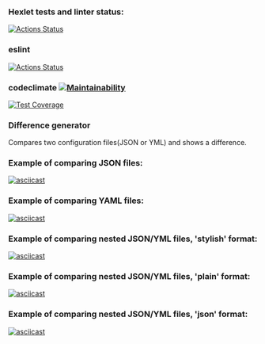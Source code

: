 ### Hexlet tests and linter status:
[![Actions Status](https://github.com/karmeowwoof/frontend-project-lvl2/workflows/hexlet-check/badge.svg)](https://github.com/karmeowwoof/frontend-project-lvl2/actions)
### eslint 
[![Actions Status](https://github.com/karmeowwoof/frontend-project-lvl2/workflows/lint/badge.svg)](https://github.com/karmeowwoof/frontend-project-lvl2/actions)
### codeclimate [![Maintainability](https://api.codeclimate.com/v1/badges/f7392646af35b63b7f0a/maintainability)](https://codeclimate.com/github/karmeowwoof/frontend-project-lvl2/maintainability)
[![Test Coverage](https://api.codeclimate.com/v1/badges/f7392646af35b63b7f0a/test_coverage)](https://codeclimate.com/github/karmeowwoof/frontend-project-lvl2/test_coverage)

### Difference generator


Compares two configuration files(JSON or YML) and shows a difference.


### Example of comparing JSON files:
[![asciicast](https://asciinema.org/a/b8GVyw7VpjwFyt0BwwWdwFiye.svg)](https://asciinema.org/a/b8GVyw7VpjwFyt0BwwWdwFiye)

### Example of comparing YAML files:
[![asciicast](https://asciinema.org/a/1pyNwsmlOmSCbL3CrhC3krNdV.svg)](https://asciinema.org/a/1pyNwsmlOmSCbL3CrhC3krNdV)

### Example of comparing nested JSON/YML files, 'stylish' format:
[![asciicast](https://asciinema.org/a/OymcIkvCjKIuRk183mq16sSit.svg)](https://asciinema.org/a/OymcIkvCjKIuRk183mq16sSit)

### Example of comparing nested JSON/YML files, 'plain' format:
[![asciicast](https://asciinema.org/a/e441NMHRULXXCcMsg0JaJsJMW.svg)](https://asciinema.org/a/e441NMHRULXXCcMsg0JaJsJMW)

### Example of comparing nested JSON/YML files, 'json' format:
[![asciicast](https://asciinema.org/a/Hp45paSNK6sxOxoDtFDmWVtWp.svg)](https://asciinema.org/a/Hp45paSNK6sxOxoDtFDmWVtWp)